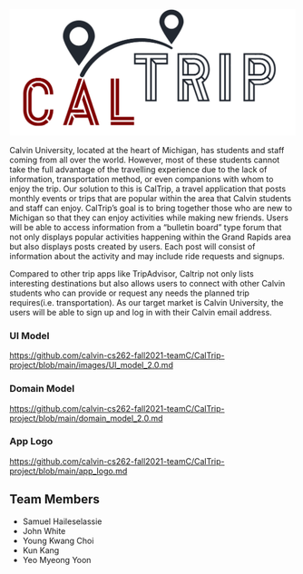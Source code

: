 <img src="https://github.com/calvin-cs262-fall2021-teamC/CalTrip-project/blob/main/images/logos/Color%20logo%20-%20no%20background.png" />

  Calvin University, located at the heart of Michigan, has students and staff coming from all over the world. However, most of these students cannot take the full advantage of the travelling experience due to the lack of information, transportation method, or even companions with whom to enjoy the trip. Our solution to this is CalTrip, a travel application that posts monthly events or trips that are popular within the area that Calvin students and staff can enjoy. CalTrip’s goal is to bring together those who are new to Michigan so that they can enjoy activities while making new friends. Users will be able to access information from a “bulletin board” type forum that not only displays popular activities happening within the Grand Rapids area but also displays posts created by users. Each post will consist of information about the activity and may include ride requests and signups.

Compared to other trip apps like TripAdvisor, Caltrip not only lists interesting destinations but also allows users to connect with other Calvin students who can provide or request any needs the planned trip requires(i.e. transportation). As our target market is Calvin University, the users will be able to sign up and log in with their Calvin email address. 

### UI Model
https://github.com/calvin-cs262-fall2021-teamC/CalTrip-project/blob/main/images/UI_model_2.0.md

### Domain Model
https://github.com/calvin-cs262-fall2021-teamC/CalTrip-project/blob/main/domain_model_2.0.md

### App Logo
https://github.com/calvin-cs262-fall2021-teamC/CalTrip-project/blob/main/app_logo.md



## Team Members

* Samuel Haileselassie
* John White
* Young Kwang Choi
* Kun Kang
* Yeo Myeong Yoon
